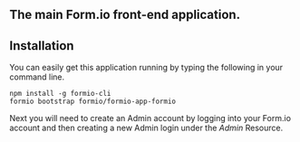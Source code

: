 The main Form.io front-end application.
---------------------------------

Installation
--------------
You can easily get this application running by typing the following in your command line.

```
npm install -g formio-cli
formio bootstrap formio/formio-app-formio
```

Next you will need to create an Admin account by logging into your Form.io account and then creating a new
Admin login under the *Admin* Resource.

